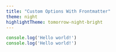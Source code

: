 ```yaml
---
title: "Custom Options With Frontmatter"
theme: night
highlightTheme: tomorrow-night-bright
---
```


```js
console.log('Hello world!')
console.log('Hello world!')
```
